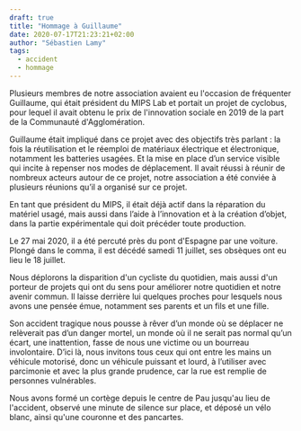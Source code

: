 ```yaml
---
draft: true
title: "Hommage à Guillaume"
date: 2020-07-17T21:23:21+02:00
author: "Sébastien Lamy"
tags:
  - accident
  - hommage
---
```


Plusieurs membres de notre association avaient eu l'occasion de fréquenter Guillaume, qui était président du MIPS Lab et portait un projet de cyclobus, pour lequel il avait obtenu le prix de l'innovation sociale en 2019 de la part de la Communauté d'Agglomération. 

Guillaume était impliqué dans ce projet avec des objectifs très parlant : la fois la réutilisation et le réemploi de matériaux électrique et électronique, notamment les batteries usagées. Et la mise en place d’un service visible qui incite à repenser nos modes de déplacement. Il avait réussi à réunir de nombreux acteurs autour de ce projet, notre association a été conviée à plusieurs réunions qu’il a organisé sur ce projet.

En tant que président du MIPS, il était déjà actif dans la réparation du matériel usagé, mais aussi dans l’aide à l’innovation et à la création d’objet, dans la partie expérimentale qui doit précéder toute production.

Le 27 mai 2020, il a été percuté près du pont d'Espagne par une voiture. Plongé dans le comma, il est décédé samedi 11 juillet, ses obsèques ont eu lieu le 18 juillet.

Nous déplorons la disparition d'un cycliste du quotidien, mais aussi d'un porteur de projets qui ont du sens pour améliorer notre quotidien et notre avenir commun. Il laisse derrière lui quelques proches pour lesquels nous avons une pensée émue, notamment ses parents et un fils et une fille.

Son accident tragique nous pousse à rêver d’un monde où se déplacer ne relèverait pas d’un danger mortel, un monde où il ne serait pas normal qu’un écart, une inattention, fasse de nous une victime ou un bourreau involontaire. D’ici là, nous invitons tous ceux qui ont entre les mains un véhicule motorisé, donc un véhicule puissant et lourd, à l’utiliser avec parcimonie et avec la plus grande prudence, car la rue est remplie de personnes vulnérables.

Nous avons formé un cortège depuis le centre de Pau jusqu'au lieu de l'accident, observé une minute de silence sur place, et déposé un vélo blanc, ainsi qu'une couronne et des pancartes.
